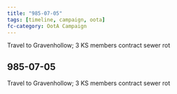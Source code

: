 ```yaml
---
title: "985-07-05"
tags: [timeline, campaign, oota]
fc-category: OotA Campaign
---
```

<span class='ob-timelines'
	data-date='985-07-05-00'
	data-title='Campaign: NAGA Adventures'
	data-class='orange'> Travel to Gravenhollow; 3 KS members contract sewer rot </span>
## 985-07-05
Travel to Gravenhollow; 3 KS members contract sewer rot
